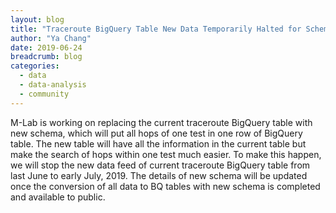 ```yaml
---
layout: blog
title: "Traceroute BigQuery Table New Data Temporarily Halted for Schema Change"
author: "Ya Chang"
date: 2019-06-24
breadcrumb: blog
categories:
  - data
  - data-analysis
  - community
---
```


 M-Lab is working on replacing the current traceroute BigQuery table with new schema, which will put all hops of one test in one row of BigQuery table. The new table will have all the information in the current table but make the search of hops within one test much easier. To make this happen, we will stop the new data feed of current traceroute BigQuery table from last June to early July, 2019. The details of new schema will be updated once the conversion of all data to BQ tables with new schema is completed and available to public.
